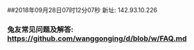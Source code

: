##2018年09月28日07时12分07秒 新址: 142.93.10.226
### 兔友常见问题及解答: https://github.com/wanggonging/d/blob/w/FAQ.md
